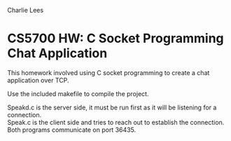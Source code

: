 Charlie Lees
# CS5700 HW: C Socket Programming Chat Application

This homework involved using C socket programming to create a chat application over TCP. 

Use the included makefile to compile the project. 

Speakd.c is the server side, it must be run first as it will be listening for a connection. \
Speak.c is the client side and tries to reach out to establish the connection. \
Both programs communicate on port 36435.

